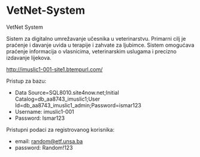 # VetNet-System
VetNet System

Sistem za digitalno umrežavanje učesnika u veterinarstvu.
Primarni cilj je praćenje i davanje uvida u terapije i zahvate za ljubimce.
Sistem omogućava praćenje informacija o vlasnicima, veterinarskim uslugama i precizno izdavanje lijekova.

http://imuslic1-001-site1.btempurl.com/

Pristup za bazu:
* Data Source=SQL8010.site4now.net;Initial Catalog=db_aa8743_imuslic1;User Id=db_aa8743_imuslic1_admin;Password=ismar123
* Username: imuslic1-001
* Password: Ismar123

Pristupni podaci za registrovanog korisnika:
* email:    random@etf.unsa.ba
* password: Random!123
